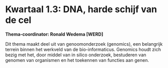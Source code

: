 # Kwartaal 1.3: DNA, harde schijf van de cel

**Thema-coordinator: Ronald Wedema [WERD]**

Dit thema maakt deel uit van genoomonderzoek (genomics), een belangrijk terrein binnen het werkveld van de bio-informaticus. Genomics houdt zich bezig met het, door middel van in silico onderzoek, bestuderen van genomen van organismen en het toekennen van functies aan genen. 
